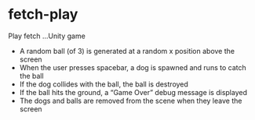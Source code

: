 # fetch-play
Play fetch ...Unity game

* A random ball (of 3) is generated at a random x position above the screen
* When the user presses spacebar, a dog is spawned and runs to catch the ball
* If the dog collides with the ball, the ball is destroyed
* If the ball hits the ground, a “Game Over” debug message is displayed
* The dogs and balls are removed from the scene when they leave the screen

